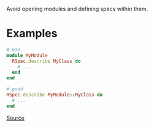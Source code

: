 
Avoid opening modules and defining specs within them.

# Examples

```ruby
# bad
module MyModule
  RSpec.describe MyClass do
    # ...
  end
end

# good
RSpec.describe MyModule::MyClass do
  # ...
end
```

[Source](http://www.rubydoc.info/gems/rubocop/RuboCop/Cop/RSpec/DescribedClassModuleWrapping)
